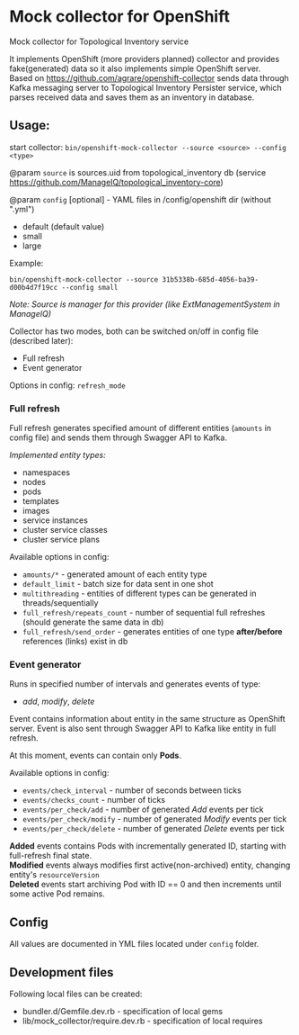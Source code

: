 # Mock collector for OpenShift
Mock collector for Topological Inventory service

It implements OpenShift (more providers planned) collector and provides fake(generated) data so it also implements simple OpenShift server.   
Based on https://github.com/agrare/openshift-collector sends data through Kafka messaging server to Topological Inventory Persister service, 
which parses received data and saves them as an inventory in database.  

## Usage:

start collector:
`bin/openshift-mock-collector --source <source> --config <type>`

@param `source` is sources.uid from topological_inventory db
(service https://github.com/ManageIQ/topological_inventory-core)

@param `config` [optional] - YAML files in /config/openshift dir (without ".yml")
 - default (default value)
 - small
 - large

    
Example:
```
bin/openshift-mock-collector --source 31b5338b-685d-4056-ba39-d00b4d7f19cc --config small
```    
_Note: Source is manager for this provider (like ExtManagementSystem in ManageIQ)_

Collector has two modes, both can be switched on/off in config file (described later):
* Full refresh
* Event generator

Options in config: `refresh_mode`

### Full refresh

Full refresh generates specified amount of different entities (`amounts` in config file)
and sends them through Swagger API to Kafka.   

*Implemented entity types:*
* namespaces
* nodes
* pods
* templates
* images
* service instances
* cluster service classes
* cluster service plans

Available options in config:
* `amounts/*` - generated amount of each entity type
* `default_limit` - batch size for data sent in one shot
* `multithreading` - entities of different types can be generated in threads/sequentially
* `full_refresh/repeats_count` - number of sequential full refreshes (should generate the same data in db)
* `full_refresh/send_order` - generates entities of one type **after/before** references (links) exist in db    

### Event generator

Runs in specified number of intervals and generates events of type: 
* *add*, *modify*, *delete*

Event contains information about entity in the same structure as OpenShift server.
Event is also sent through Swagger API to Kafka like entity in full refresh. 

At this moment, events can contain only **Pods**.

Available options in config:
* `events/check_interval` - number of seconds between ticks
* `events/checks_count` - number of ticks  
* `events/per_check/add` - number of generated *Add* events per tick
* `events/per_check/modify` - number of generated *Modify* events per tick
* `events/per_check/delete` - number of generated *Delete* events per tick 

**Added** events contains Pods with incrementally generated ID, starting with full-refresh final state.  
**Modified** events always modifies first active(non-archived) entity, changing entity's `resourceVersion`  
**Deleted** events start archiving Pod with ID == 0 and then increments until some active Pod remains.   

## Config
  
All values are documented in YML files located under `config` folder.

## Development files
Following local files can be created:
* bundler.d/Gemfile.dev.rb - specification of local gems
* lib/mock_collector/require.dev.rb - specification of local requires

